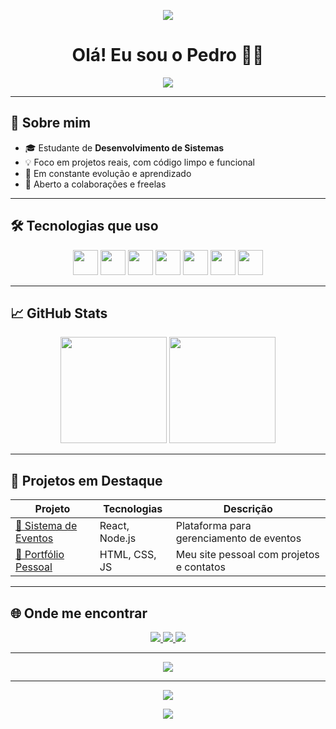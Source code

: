 <!-- Banner -->
<p align="center">
  <img src="https://capsule-render.vercel.app/api?type=waving&color=6e40c9&height=200&section=header&text=Bem-vindo%20ao%20meu%20GitHub!&fontSize=35&fontColor=ffffff" />
</p>

<h1 align="center">Olá! Eu sou o Pedro 👨‍💻</h1>

<p align="center">
  <img src="https://readme-typing-svg.herokuapp.com?font=Fira+Code&size=22&pause=1000&center=true&vCenter=true&width=440&lines=Dev+de+Sistemas+em+formação;Focado+em+resultados+reais;Clean+Code+%E2%9C%85;Open+to+Work+%F0%9F%9A%80" />
</p>

---

## 🧠 Sobre mim

- 🎓 Estudante de **Desenvolvimento de Sistemas**
- 💡 Foco em projetos reais, com código limpo e funcional
- 🚀 Em constante evolução e aprendizado
- 🤝 Aberto a colaborações e freelas

---

## 🛠️ Tecnologias que uso

<p align="center">
  <img src="https://cdn.jsdelivr.net/gh/devicons/devicon/icons/html5/html5-original.svg" height="40" />
  <img src="https://cdn.jsdelivr.net/gh/devicons/devicon/icons/css3/css3-original.svg" height="40" />
  <img src="https://cdn.jsdelivr.net/gh/devicons/devicon/icons/javascript/javascript-original.svg" height="40" />
  <img src="https://cdn.jsdelivr.net/gh/devicons/devicon/icons/react/react-original.svg" height="40" />
  <img src="https://cdn.jsdelivr.net/gh/devicons/devicon/icons/nodejs/nodejs-original.svg" height="40" />
  <img src="https://cdn.jsdelivr.net/gh/devicons/devicon/icons/git/git-original.svg" height="40" />
  <img src="https://cdn.jsdelivr.net/gh/devicons/devicon/icons/github/github-original.svg" height="40" />
</p>

---

## 📈 GitHub Stats

<div align="center">
  <img height="170" src="https://github-readme-stats.vercel.app/api?username=pedrohenrique&show_icons=true&theme=radical&hide_border=true" />
  <img height="170" src="https://github-readme-stats.vercel.app/api/top-langs/?username=pedrohenrique&layout=compact&theme=radical&hide_border=true" />
</div>

---

## 💼 Projetos em Destaque

| Projeto | Tecnologias | Descrição |
|--------|-------------|-----------|
| [🔗 Sistema de Eventos](#) | React, Node.js | Plataforma para gerenciamento de eventos |
| [🔗 Portfólio Pessoal](#) | HTML, CSS, JS | Meu site pessoal com projetos e contatos |

---

## 🌐 Onde me encontrar

<p align="center">
  <a href="pedro.h.peres@aluno.senai.br">
    <img src="https://img.shields.io/badge/Gmail-D14836?style=for-the-badge&logo=gmail&logoColor=white" />
  </a>
  <a href="https://linkedin.com/in/seu-linkedin" target="_blank">
    <img src="https://img.shields.io/badge/LinkedIn-0077B5?style=for-the-badge&logo=linkedin&logoColor=white" />
  </a>
  <a href="https://github.com/PedroHenriqueMPeres" target="_blank">
    <img src="https://img.shields.io/badge/GitHub-181717?style=for-the-badge&logo=github&logoColor=white" />
  </a>
</p>

---

<p align="center">
  <img src="https://github-profile-trophy.vercel.app/?username=PedroHenriqueMPeres&theme=radical&no-frame=true&margin-w=10" />
</p>

---

<p align="center">
  <img src="https://quotes-github-readme.vercel.app/api?type=horizontal&theme=radical" />
</p>

<p align="center">
  <img src="https://capsule-render.vercel.app/api?type=waving&color=6e40c9&height=120&section=footer"/>
</p>
